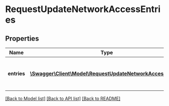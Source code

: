 # RequestUpdateNetworkAccessEntries

## Properties
Name | Type | Description | Notes
------------ | ------------- | ------------- | -------------
**entries** | [**\Swagger\Client\Model\RequestUpdateNetworkAccessEntry[]**](RequestUpdateNetworkAccessEntry.md) | The Network Access entries to update | 

[[Back to Model list]](../../README.md#documentation-for-models) [[Back to API list]](../../README.md#documentation-for-api-endpoints) [[Back to README]](../../README.md)

